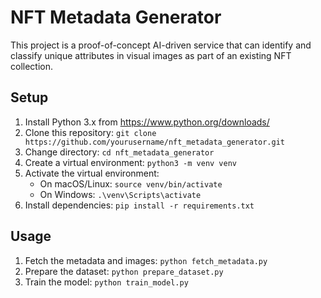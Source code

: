 # NFT Metadata Generator

This project is a proof-of-concept AI-driven service that can identify and classify unique attributes in visual images as part of an existing NFT collection.

## Setup

1. Install Python 3.x from https://www.python.org/downloads/
2. Clone this repository: `git clone https://github.com/yourusername/nft_metadata_generator.git`
3. Change directory: `cd nft_metadata_generator`
4. Create a virtual environment: `python3 -m venv venv`
5. Activate the virtual environment:
   - On macOS/Linux: `source venv/bin/activate`
   - On Windows: `.\venv\Scripts\activate`
6. Install dependencies: `pip install -r requirements.txt`

## Usage

1. Fetch the metadata and images: `python fetch_metadata.py`
2. Prepare the dataset: `python prepare_dataset.py`
3. Train the model: `python train_model.py`